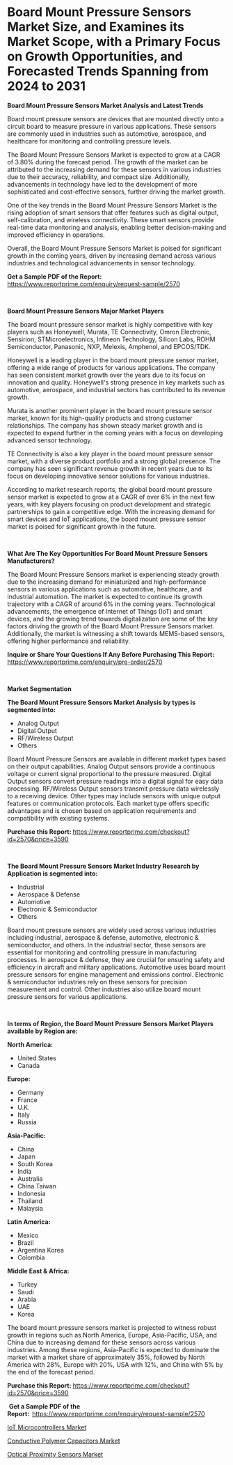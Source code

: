 <p><h1>Board Mount Pressure Sensors Market Size, and Examines its Market Scope, with a Primary Focus on Growth Opportunities, and Forecasted Trends Spanning from 2024 to 2031</h1></p><p><strong>Board Mount Pressure Sensors Market Analysis and Latest Trends</strong></p>
<p><p>Board mount pressure sensors are devices that are mounted directly onto a circuit board to measure pressure in various applications. These sensors are commonly used in industries such as automotive, aerospace, and healthcare for monitoring and controlling pressure levels.</p><p>The Board Mount Pressure Sensors Market is expected to grow at a CAGR of 3.80% during the forecast period. The growth of the market can be attributed to the increasing demand for these sensors in various industries due to their accuracy, reliability, and compact size. Additionally, advancements in technology have led to the development of more sophisticated and cost-effective sensors, further driving the market growth.</p><p>One of the key trends in the Board Mount Pressure Sensors Market is the rising adoption of smart sensors that offer features such as digital output, self-calibration, and wireless connectivity. These smart sensors provide real-time data monitoring and analysis, enabling better decision-making and improved efficiency in operations.</p><p>Overall, the Board Mount Pressure Sensors Market is poised for significant growth in the coming years, driven by increasing demand across various industries and technological advancements in sensor technology.</p></p>
<p><strong>Get a Sample PDF of the Report:&nbsp;</strong> <a href="https://www.reportprime.com/enquiry/request-sample/2570">https://www.reportprime.com/enquiry/request-sample/2570</a></p>
<p>&nbsp;</p>
<p><strong>Board Mount Pressure Sensors Major Market Players</strong></p>
<p><p>The board mount pressure sensor market is highly competitive with key players such as Honeywell, Murata, TE Connectivity, Omron Electronic, Sensirion, STMicroelectronics, Infineon Technology, Silicon Labs, ROHM Semiconductor, Panasonic, NXP, Melexis, Amphenol, and EPCOS/TDK. </p><p>Honeywell is a leading player in the board mount pressure sensor market, offering a wide range of products for various applications. The company has seen consistent market growth over the years due to its focus on innovation and quality. Honeywell's strong presence in key markets such as automotive, aerospace, and industrial sectors has contributed to its revenue growth.</p><p>Murata is another prominent player in the board mount pressure sensor market, known for its high-quality products and strong customer relationships. The company has shown steady market growth and is expected to expand further in the coming years with a focus on developing advanced sensor technology.</p><p>TE Connectivity is also a key player in the board mount pressure sensor market, with a diverse product portfolio and a strong global presence. The company has seen significant revenue growth in recent years due to its focus on developing innovative sensor solutions for various industries.</p><p>According to market research reports, the global board mount pressure sensor market is expected to grow at a CAGR of over 6% in the next few years, with key players focusing on product development and strategic partnerships to gain a competitive edge. With the increasing demand for smart devices and IoT applications, the board mount pressure sensor market is poised for significant growth in the future.</p></p>
<p>&nbsp;</p>
<p><strong>What Are The Key Opportunities For Board Mount Pressure Sensors Manufacturers?</strong></p>
<p><p>The Board Mount Pressure Sensors market is experiencing steady growth due to the increasing demand for miniaturized and high-performance sensors in various applications such as automotive, healthcare, and industrial automation. The market is expected to continue its growth trajectory with a CAGR of around 6% in the coming years. Technological advancements, the emergence of Internet of Things (IoT) and smart devices, and the growing trend towards digitalization are some of the key factors driving the growth of the Board Mount Pressure Sensors market. Additionally, the market is witnessing a shift towards MEMS-based sensors, offering higher performance and reliability.</p></p>
<p><strong>Inquire or Share Your Questions If Any Before Purchasing This Report:</strong> <a href="https://www.reportprime.com/enquiry/pre-order/2570">https://www.reportprime.com/enquiry/pre-order/2570</a></p>
<p>&nbsp;</p>
<p><strong>Market Segmentation</strong></p>
<p><strong>The Board Mount Pressure Sensors Market Analysis by types is segmented into:</strong></p>
<p><ul><li>Analog Output</li><li>Digital Output</li><li>RF/Wireless Output</li><li>Others</li></ul></p>
<p><p>Board Mount Pressure Sensors are available in different market types based on their output capabilities. Analog Output sensors provide a continuous voltage or current signal proportional to the pressure measured. Digital Output sensors convert pressure readings into a digital signal for easy data processing. RF/Wireless Output sensors transmit pressure data wirelessly to a receiving device. Other types may include sensors with unique output features or communication protocols. Each market type offers specific advantages and is chosen based on application requirements and compatibility with existing systems.</p></p>
<p><strong>Purchase this Report:&nbsp;</strong><a href="https://www.reportprime.com/checkout?id=2570&price=3590">https://www.reportprime.com/checkout?id=2570&price=3590</a></p>
<p>&nbsp;</p>
<p><strong>The Board Mount Pressure Sensors Market Industry Research by Application is segmented into:</strong></p>
<p><ul><li>Industrial</li><li>Aerospace & Defense</li><li>Automotive</li><li>Electronic & Semiconductor</li><li>Others</li></ul></p>
<p><p>Board mount pressure sensors are widely used across various industries including industrial, aerospace & defense, automotive, electronic & semiconductor, and others. In the industrial sector, these sensors are essential for monitoring and controlling pressure in manufacturing processes. In aerospace & defense, they are crucial for ensuring safety and efficiency in aircraft and military applications. Automotive uses board mount pressure sensors for engine management and emissions control. Electronic & semiconductor industries rely on these sensors for precision measurement and control. Other industries also utilize board mount pressure sensors for various applications.</p></p>
<p>&nbsp;</p>
<p><strong>In terms of Region, the Board Mount Pressure Sensors Market Players available by Region are:</strong></p>
<p>
    <p> <strong> North America: </strong>
        <ul>
            <li>United States</li>
            <li>Canada</li>
        </ul>
        </p> 
    <p> <strong> Europe: </strong>
        <ul>
            <li>Germany</li>
            <li>France</li>
            <li>U.K.</li>
            <li>Italy</li>
            <li>Russia</li>
        </ul>
        </p> 
    <p> <strong> Asia-Pacific: </strong>
        <ul>
            <li>China</li>
            <li>Japan</li>
            <li>South Korea</li>
            <li>India</li>
            <li>Australia</li>
            <li>China Taiwan</li>
            <li>Indonesia</li>
            <li>Thailand</li>
            <li>Malaysia</li>
        </ul>
        </p> 
    <p> <strong> Latin America: </strong>
        <ul>
            <li>Mexico</li>
            <li>Brazil</li>
            <li>Argentina Korea</li>
            <li>Colombia</li>
        </ul>
        </p> 
    <p> <strong> Middle East & Africa: </strong>
        <ul>
            <li>Turkey</li>
            <li>Saudi</li>
            <li>Arabia</li>
            <li>UAE</li>
            <li>Korea</li>
        </ul>
    </p>
    </p>
<p><p>The board mount pressure sensors market is projected to witness robust growth in regions such as North America, Europe, Asia-Pacific, USA, and China due to increasing demand for these sensors across various industries. Among these regions, Asia-Pacific is expected to dominate the market with a market share of approximately 35%, followed by North America with 28%, Europe with 20%, USA with 12%, and China with 5% by the end of the forecast period.</p></p>
<p><strong>Purchase this Report: </strong><a href="https://www.reportprime.com/checkout?id=2570&price=3590">https://www.reportprime.com/checkout?id=2570&price=3590</a></p>
<p>&nbsp;<strong>Get a Sample PDF of the Report:&nbsp;&nbsp;</strong><a href="https://www.reportprime.com/enquiry/request-sample/2570">https://www.reportprime.com/enquiry/request-sample/2570</a></p>
<p><strong></strong></p>
<p><p><a href="https://github.com/shotows/Market-Research-Report-List-2/blob/main/iot-microcontrollers-market.md">IoT Microcontrollers Market</a></p><p><a href="https://github.com/beatblasta/Market-Research-Report-List-2/blob/main/conductive-polymer-capacitors-market.md">Conductive Polymer Capacitors Market</a></p><p><a href="https://github.com/Sinjinluong3e0awx2m195k76/Market-Research-Report-List-1/blob/main/optical-proximity-sensors-market.md">Optical Proximity Sensors Market</a></p></p>
